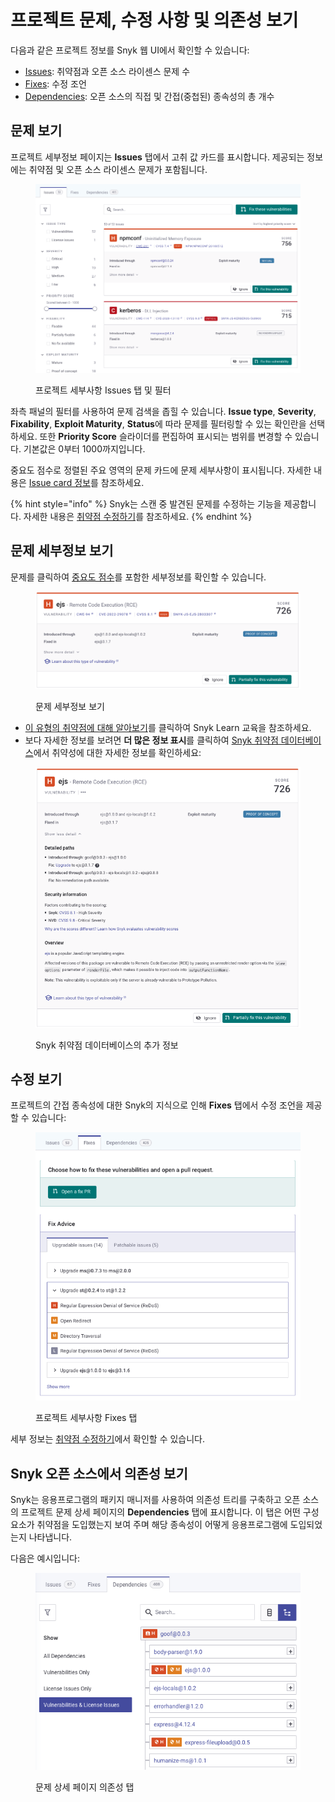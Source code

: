 # 프로젝트 문제, 수정 사항 및 의존성 보기

다음과 같은 프로젝트 정보를 Snyk 웹 UI에서 확인할 수 있습니다:

- [Issues](view-project-issues-fixes-and-dependencies.md#view-issues): 취약점과 오픈 소스 라이센스 문제 수
- [Fixes](view-project-issues-fixes-and-dependencies.md#view-fixes): 수정 조언
- [Dependencies](view-project-issues-fixes-and-dependencies.md#view-dependencies): 오픈 소스의 직접 및 간접(중첩된) 종속성의 총 개수

## 문제 보기

프로젝트 세부정보 페이지는 **Issues** 탭에서 고취 값 카드를 표시합니다. 제공되는 정보에는 취약점 및 오픈 소스 라이센스 문제가 포함됩니다.

<figure><img src="../../.gitbook/assets/Screenshot 2021-10-19 at 11.49.30.png" alt="프로젝트 세부사항 Issues 탭 및 필터"><figcaption><p>프로젝트 세부사항 Issues 탭 및 필터</p></figcaption></figure>

좌측 패널의 필터를 사용하여 문제 검색을 좁힐 수 있습니다. **Issue type**, **Severity**, **Fixability**, **Exploit Maturity**, **Status**에 따라 문제를 필터링할 수 있는 확인란을 선택하세요. 또한 **Priority Score** 슬라이더를 편집하여 표시되는 범위를 변경할 수 있습니다. 기본값은 0부터 1000까지입니다.

중요도 점수로 정렬된 주요 영역의 문제 카드에 문제 세부사항이 표시됩니다. 자세한 내용은 [Issue card 정보](issue-card-information.md)를 참조하세요.

{% hint style="info" %}
Snyk는 스캔 중 발견된 문제를 수정하는 기능을 제공합니다. 자세한 내용은 [취약점 수정하기](../../scan-with-snyk/snyk-open-source/manage-vulnerabilities/fix-your-vulnerabilities.md)를 참조하세요.
{% endhint %}

## 문제 세부정보 보기

문제를 클릭하여 [중요도 점수](../../manage-risk/prioritize-issues-for-fixing/priority-score.md)를 포함한 세부정보를 확인할 수 있습니다.

<div align="left"><figure><img src="../../.gitbook/assets/Screenshot 2023-06-13 at 08.43.14.png" alt="문제 세부정보 보기"><figcaption><p>문제 세부정보 보기</p></figcaption></figure></div>

- [이 유형의 취약점에 대해 알아보기](../../getting-started/snyk-learn/)를 클릭하여 Snyk Learn 교육을 참조하세요.
- 보다 자세한 정보를 보려면 **더 많은 정보 표시**를 클릭하여 [Snyk 취약점 데이터베이스](https://snyk.io/product/vulnerability-database/)에서 취약성에 대한 자세한 정보를 확인하세요:

<div align="left"><figure><img src="../../.gitbook/assets/Screenshot 2023-06-13 at 08.47.54.png" alt="Snyk 취약점 데이터베이스의 추가 정보"><figcaption><p>Snyk 취약점 데이터베이스의 추가 정보</p></figcaption></figure></div>

## 수정 보기

프로젝트의 간접 종속성에 대한 Snyk의 지식으로 인해 **Fixes** 탭에서 수정 조언을 제공할 수 있습니다:

<div align="left"><figure><img src="../../.gitbook/assets/Screenshot 2021-10-19 at 11.57.07.png" alt="문제 세부사항 Fixes 탭"><figcaption><p>프로젝트 세부사항 Fixes 탭</p></figcaption></figure></div>

세부 정보는 [취약점 수정하기](../../scan-with-snyk/snyk-open-source/manage-vulnerabilities/fix-your-vulnerabilities.md)에서 확인할 수 있습니다.

## Snyk 오픈 소스에서 의존성 보기

Snyk는 응용프로그램의 패키지 매니저를 사용하여 의존성 트리를 구축하고 오픈 소스의 프로젝트 문제 상세 페이지의 **Dependencies** 탭에 표시합니다. 이 탭은 어떤 구성요소가 취약점을 도입했는지 보여 주며 해당 종속성이 어떻게 응용프로그램에 도입되었는지 나타냅니다.

다음은 예시입니다:

<div align="left"><figure><img src="../../.gitbook/assets/Screenshot 2023-06-13 at 08.57.23.png" alt="문제 상세 페이지 의존성 탭"><figcaption><p>문제 상세 페이지 의존성 탭</p></figcaption></figure></div>